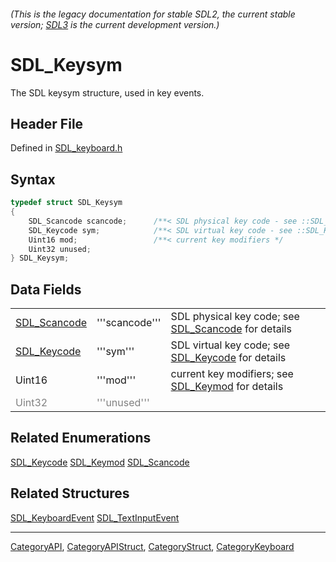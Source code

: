 ###### (This is the legacy documentation for stable SDL2, the current stable version; [SDL3](https://wiki.libsdl.org/SDL3/) is the current development version.)
# SDL_Keysym

The SDL keysym structure, used in key events.

## Header File

Defined in [SDL_keyboard.h](https://github.com/libsdl-org/SDL/blob/SDL2/include/SDL_keyboard.h)

## Syntax

```c
typedef struct SDL_Keysym
{
    SDL_Scancode scancode;      /**< SDL physical key code - see ::SDL_Scancode for details */
    SDL_Keycode sym;            /**< SDL virtual key code - see ::SDL_Keycode for details */
    Uint16 mod;                 /**< current key modifiers */
    Uint32 unused;
} SDL_Keysym;
```

## Data Fields

|                                            |                                                  |                                                                     |
| ------------------------------------------ | ------------------------------------------------ | ------------------------------------------------------------------- |
| [SDL_Scancode](SDL_Scancode)               | '''scancode'''                                   | SDL physical key code; see [SDL_Scancode](SDL_Scancode) for details |
| [SDL_Keycode](SDL_Keycode)                 | '''sym'''                                        | SDL virtual key code; see [SDL_Keycode](SDL_Keycode) for details    |
| Uint16                                     | '''mod'''                                        | current key modifiers; see [SDL_Keymod](SDL_Keymod) for details     |
| <span style="color:#808080;">Uint32</span> | <span style="color:#808080;">'''unused'''</span> |                                                                     |

## Related Enumerations

[SDL_Keycode](SDL_Keycode)
[SDL_Keymod](SDL_Keymod)
[SDL_Scancode](SDL_Scancode)

## Related Structures

[SDL_KeyboardEvent](SDL_KeyboardEvent)
[SDL_TextInputEvent](SDL_TextInputEvent)

----
[CategoryAPI](CategoryAPI), [CategoryAPIStruct](CategoryAPIStruct), [CategoryStruct](CategoryStruct), [CategoryKeyboard](CategoryKeyboard)


